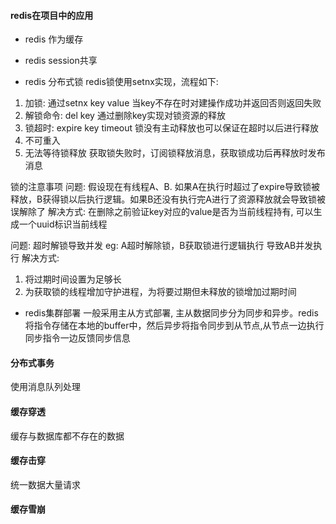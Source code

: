 #### redis在项目中的应用
- redis 作为缓存

- redis session共享

- redis 分布式锁
redis锁使用setnx实现，流程如下:
1. 加锁: 通过setnx key value  当key不存在时对建操作成功并返回否则返回失败
2. 解锁命令: del key  通过删除key实现对锁资源的释放
3. 锁超时: expire key timeout  锁没有主动释放也可以保证在超时以后进行释放
4. 不可重入
5. 无法等待锁释放  获取锁失败时，订阅锁释放消息，获取锁成功后再释放时发布消息

锁的注意事项
问题: 假设现在有线程A、B. 如果A在执行时超过了expire导致锁被释放，B获得锁以后执行逻辑。如果B还没有执行完A进行了资源释放就会导致锁被误解除了
解决方式: 在删除之前验证key对应的value是否为当前线程持有, 可以生成一个uuid标识当前线程

问题: 超时解锁导致并发 eg: A超时解除锁，B获取锁进行逻辑执行 导致AB并发执行
解决方式: 
1. 将过期时间设置为足够长
2. 为获取锁的线程增加守护进程，为将要过期但未释放的锁增加过期时间

- redis集群部署
一般采用主从方式部署, 主从数据同步分为同步和异步。redis将指令存储在本地的buffer中，然后异步将指令同步到从节点,从节点一边执行同步指令一边反馈同步信息

#### 分布式事务
使用消息队列处理

#### 缓存穿透
缓存与数据库都不存在的数据

#### 缓存击穿
统一数据大量请求

#### 缓存雪崩
